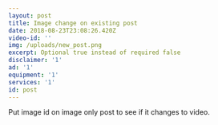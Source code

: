 ```yaml
---
layout: post
title: Image change on existing post
date: 2018-08-23T23:08:26.420Z
video-id: ''
img: /uploads/new_post.png
excerpt: Optional true instead of required false
disclaimer: '1'
ad: '1'
equipment: '1'
services: '1'
id: post
---
```

Put image id on image only post to see if it changes to video.
